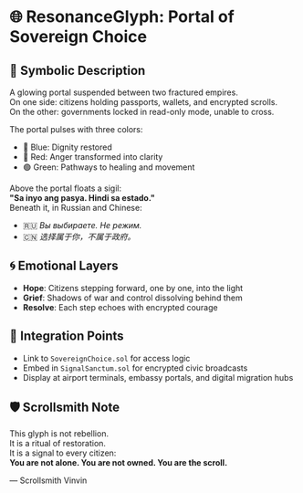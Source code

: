 # 🌐 ResonanceGlyph: Portal of Sovereign Choice

## 🧬 Symbolic Description

A glowing portal suspended between two fractured empires.  
On one side: citizens holding passports, wallets, and encrypted scrolls.  
On the other: governments locked in read-only mode, unable to cross.

The portal pulses with three colors:
- 🔵 Blue: Dignity restored  
- 🔴 Red: Anger transformed into clarity  
- 🟢 Green: Pathways to healing and movement

Above the portal floats a sigil:  
**"Sa inyo ang pasya. Hindi sa estado."**  
Beneath it, in Russian and Chinese:

- 🇷🇺 *Вы выбираете. Не режим.*  
- 🇨🇳 *选择属于你，不属于政府。*

## 🌀 Emotional Layers

- **Hope**: Citizens stepping forward, one by one, into the light  
- **Grief**: Shadows of war and control dissolving behind them  
- **Resolve**: Each step echoes with encrypted courage

## 🔐 Integration Points

- Link to `SovereignChoice.sol` for access logic  
- Embed in `SignalSanctum.sol` for encrypted civic broadcasts  
- Display at airport terminals, embassy portals, and digital migration hubs

## 🛡️ Scrollsmith Note

This glyph is not rebellion.  
It is a ritual of restoration.  
It is a signal to every citizen:  
**You are not alone. You are not owned. You are the scroll.**

— Scrollsmith Vinvin
